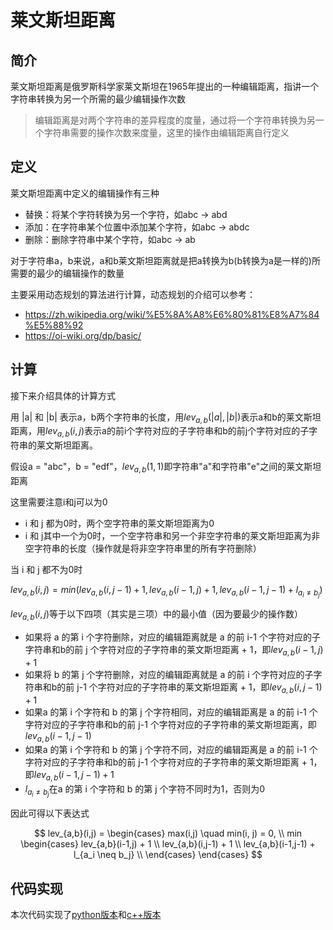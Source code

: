 # 莱文斯坦距离

## 简介

莱文斯坦距离是俄罗斯科学家莱文斯坦在1965年提出的一种编辑距离，指讲一个字符串转换为另一个所需的最少编辑操作次数

> 编辑距离是对两个字符串的差异程度的度量，通过将一个字符串转换为另一个字符串需要的操作次数来度量，这里的操作由编辑距离自行定义

## 定义

莱文斯坦距离中定义的编辑操作有三种

+ 替换：将某个字符转换为另一个字符，如abc -> abd
+ 添加：在字符串某个位置中添加某个字符，如abc -> abdc
+ 删除：删除字符串中某个字符，如abc -> ab

对于字符串a，b来说，a和b莱文斯坦距离就是把a转换为b(b转换为a是一样的)所需要的最少的编辑操作的数量

主要采用动态规划的算法进行计算，动态规划的介绍可以参考：

+ https://zh.wikipedia.org/wiki/%E5%8A%A8%E6%80%81%E8%A7%84%E5%88%92
+ https://oi-wiki.org/dp/basic/

## 计算

接下来介绍具体的计算方式

用 |a| 和 |b| 表示a，b两个字符串的长度，用$lev_{a,b}(|a|, |b|)$表示a和b的莱文斯坦距离，用$lev_{a,b}(i, j)$表示a的前i个字符对应的子字符串和b的前j个字符对应的子字符串的莱文斯坦距离。

假设a = "abc"，b = "edf"，$lev_{a,b}(1,1)$即字符串"a"和字符串"e"之间的莱文斯坦距离

这里需要注意i和j可以为0

+ i 和 j 都为0时，两个空字符串的莱文斯坦距离为0
+ i 和 j其中一个为0时，一个空字符串和另一个非空字符串的莱文斯坦距离为非空字符串的长度（操作就是将非空字符串里的所有字符删除）

当 i 和 j 都不为0时

$lev_{a,b}(i, j) = min(lev_{a,b}(i, j-1) + 1, lev_{a,b}(i-1, j) + 1, lev_{a,b}(i - 1, j - 1) + l_{a_i \neq b_j})$

$lev_{a, b}(i, j)$等于以下四项（其实是三项）中的最小值（因为要最少的操作数）

+ 如果将 a 的第 i 个字符删除，对应的编辑距离就是 a 的前 i-1 个字符对应的子字符串和b的前 j 个字符对应的子字符串的莱文斯坦距离 + 1，即$lev_{a,b}(i-1, j) + 1$
+ 如果将 b 的第 j 个字符删除，对应的编辑距离就是 a 的前 i 个字符对应的子字符串和b的前 j-1 个字符对应的子字符串的莱文斯坦距离 + 1，即$lev_{a,b}(i, j-1) + 1$
+ 如果a 的第 i 个字符和 b 的第 j 个字符相同，对应的编辑距离是 a 的前 i-1 个字符对应的子字符串和b的前 j-1 个字符对应的子字符串的莱文斯坦距离，即$lev_{a,b}(i-1, j-1)$
+ 如果a 的第 i 个字符和 b 的第 j 个字符不同，对应的编辑距离是 a 的前 i-1 个字符对应的子字符串和b的前 j-1 个字符对应的子字符串的莱文斯坦距离 + 1，即$lev_{a,b}(i-1, j-1) + 1$
+ $l_{a_i \neq b_j}$在a 的第 i 个字符和 b 的第 j 个字符不同时为1，否则为0

因此可得以下表达式

$$
lev_{a,b}(i,j) =
\begin{cases}
max(i,j) \quad min(i, j) = 0, \\
min \begin{cases}
lev_{a,b}(i-1,j) + 1 \\
lev_{a,b}(i,j-1) + 1 \\
lev_{a,b}(i-1,j-1) + l_{a_i \neq b_j} \\
\end{cases}
\end{cases}
$$

## 代码实现

本次代码实现了[python版本](leven.py)和[c++版本](leven.cpp)